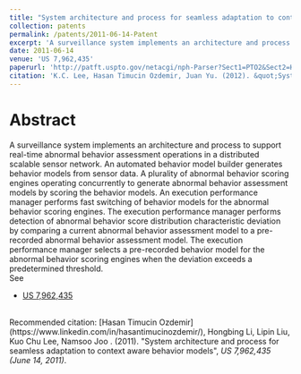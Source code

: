 ```yaml
---
title: "System architecture and process for seamless adaptation to context aware behavior models"
collection: patents
permalink: /patents/2011-06-14-Patent
excerpt: 'A surveillance system implements an architecture and process to support real-time abnormal behavior assessment operations in a distributed scalable sensor network.'
date: 2011-06-14
venue: 'US 7,962,435'
paperurl: 'http://patft.uspto.gov/netacgi/nph-Parser?Sect1=PTO2&Sect2=HITOFF&p=1&u=%2Fnetahtml%2FPTO%2Fsearch-bool.html&r=1&f=G&l=50&co1=AND&d=PTXT&s1=7,962,435.PN.&OS=PN/7,962,435&RS=PN/7,962,435'
citation: 'K.C. Lee, Hasan Timucin Ozdemir, Juan Yu. (2012). &quot;System architecture and process for seamless adaptation to context aware behavior models&quot;, <i>US 7,962,435 (June 14, 2011)</i>.'
---
```


Abstract
========
A surveillance system implements an architecture and process to support real-time abnormal behavior assessment operations in a distributed scalable sensor network.
An automated behavior model builder generates behavior models from sensor data. 
A plurality of abnormal behavior scoring engines operating concurrently to generate abnormal behavior assessment models by scoring the behavior models. 
An execution performance manager performs fast switching of behavior models for the abnormal behavior scoring engines. 
The execution performance manager performs detection of abnormal behavior score distribution characteristic deviation by comparing a current abnormal behavior assessment model to a pre-recorded abnormal behavior assessment model. 
The execution performance manager selects a pre-recorded behavior model for the abnormal behavior scoring engines when the deviation exceeds a predetermined threshold.
<br>
See
- [US 7,962,435](http://patft.uspto.gov/netacgi/nph-Parser?Sect1=PTO2&Sect2=HITOFF&p=1&u=%2Fnetahtml%2FPTO%2Fsearch-bool.html&r=1&f=G&l=50&co1=AND&d=PTXT&s1=7,962,435.PN.&OS=PN/7,962,435&RS=PN/7,962,435)

<br>
Recommended citation: [Hasan Timucin Ozdemir](https://www.linkedin.com/in/hasantimucinozdemir/), Hongbing Li, Lipin Liu, Kuo Chu Lee, Namsoo Joo . (2011). "System architecture and process for seamless adaptation to context aware behavior models", <i>US 7,962,435 (June 14, 2011)</i>. 
